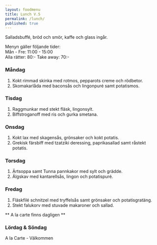 ```yaml
---
layout: foodmenu
title: Lunch V.5
permalink: /lunch/
published: true
---
```

Salladsbuffé, bröd och smör, kaffe och glass ingår.

Menyn gäller följande tider:  
Mån - Fre: 11:00 - 15:00  
Alla rätter: 80:- Take away: 70:- 

### Måndag

1. Kokt rimmad skinka med rotmos, pepparots creme och rödbetor.
2. Skomakarlåda med baconsås och lingonpuré samt potatismos.

### Tisdag

1. Raggmunkar med stekt fläsk, lingonsylt.
2. Biffstroganoff med ris och gurka smetana.


### Onsdag

1. Kokt lax med skagensås, grönsaker och kokt potatis.
2. Grekisk färsbiff med tzatziki deressing, paprikasallad samt råstekt potatis.

### Torsdag
 
1. Ärtsoppa samt Tunna pannkakor med sylt och grädde.
2. Älgskav med kantarellsås, lingon och potatispuré.
 
### Fredag
 
1. Fläskfilé schnitzel med tryffelsås samt grönsaker och potatisgratäng.
2. Stekt falukorv med stuvade makaroner och sallad.

** A la carte finns dagligen **  

### Lördag & Söndag
A la Carte - Välkommen
